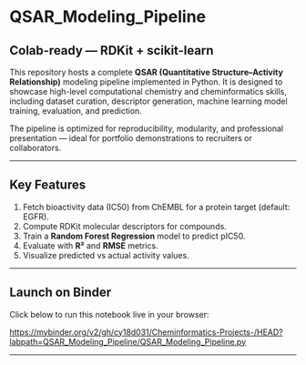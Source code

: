 # QSAR_Modeling_Pipeline

**Colab-ready — RDKit + scikit-learn**
---

This repository hosts a complete **QSAR (Quantitative Structure–Activity Relationship)** modeling pipeline implemented in Python. It is designed to showcase high-level computational chemistry and cheminformatics skills, including dataset curation, descriptor generation, machine learning model training, evaluation, and prediction.

The pipeline is optimized for reproducibility, modularity, and professional presentation — ideal for portfolio demonstrations to recruiters or collaborators.

---

## Key Features
1. Fetch bioactivity data (IC50) from ChEMBL for a protein target (default: EGFR).  
2. Compute RDKit molecular descriptors for compounds.  
3. Train a **Random Forest Regression** model to predict pIC50.  
4. Evaluate with **R²** and **RMSE** metrics.  
5. Visualize predicted vs actual activity values.  

---

## Launch on Binder

Click below to run this notebook live in your browser:

https://mybinder.org/v2/gh/cy18d031/Cheminformatics-Projects-/HEAD?labpath=QSAR_Modeling_Pipeline/QSAR_Modeling_Pipeline.py

---


